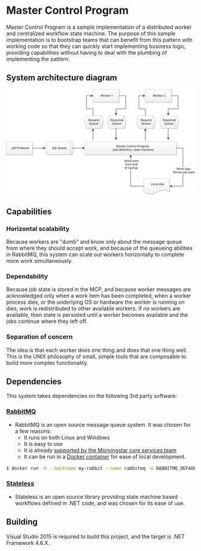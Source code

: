 Master Control Program
======================

Master Control Program is a sample implementation of a distributed worker and
centralized workflow state machine.  The purpose of this sample implementation
is to bootstrap teams that can benefit from this pattern with working code so
that they can quickly start implementing business logic, providing capabilities
without having to deal with the plumbing of implementing the pattern.


System architecture diagram
---------------------------
![Master Control Program Arch Diagram](./docs/mcp-arch-diagram.svg)

Capabilities
-----------------------------------------------------
### Horizontal scalability
Because workers are "dumb" and know only about the message queue from where
they should accept work, and because of the queueing abilities in RabbitMQ,
this system can scale out workers horizontally to complete more work
simultaneously.
### Dependability
Because job state is stored in the MCP, and because worker messages are
acknowledged only when a work item has been completed, when a worker process
dies, or the underlying OS or hardware the worker is running on dies, work
is redistributed to other available workers.  If no workers are available,
then state is persisted until a worker becomes available and the jobs
continue where they left off.
### Separation of concern
The idea is that each worker does one thing and does that one thing well.
This is the UNIX philosophy of small, simple tools that are composable to
build more complex functionality.


Dependencies
------------
This system takes dependencies on the following 3rd party software:

### [RabbitMQ](https://www.rabbitmq.com/)
* RabbitMQ is an open source message queue system.  It was chosen for a few
reasons:
    * It runs on both Linux and Windows
    * It is easy to use
    * It is already [supported by the Morningstar core services team](https://mswiki.morningstar.com/pages/viewpage.action?pageId=131959800)
    * It can be run in a [Docker container](https://hub.docker.com/_/rabbitmq/) for ease of local development.

```bash
$ docker run -d --hostname my-rabbit --name rabbitmq -e RABBITMQ_DEFAULT_USER=user -e RABBITMQ_DEFAULT_PASS=password rabbitmq:3.6.1-management
```

### [Stateless](https://github.com/dotnet-state-machine/stateless)
* Stateless is an open source library providing state machine based workflows
defined in .NET code, and was chosen for its ease of use.

Building
--------
Visual Studio 2015 is required to build this project, and the target is .NET
Framework 4.6.X.